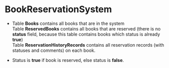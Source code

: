 # BookReservationSystem

* Table **Books** contains all books that are in the system  
  Table **ReservedBooks** contains all books that are reserved (there is no **status** field, because this table contains books which status is already **true**)  
  Table **ReservationHistoryRecords** contains all reservation records (with statuses and comments) on each book.  

* Status is **true** if book is reserved, else status is **false**.

